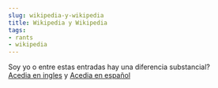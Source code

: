```yaml
---
slug: wikipedia-y-wikipedia  
title: Wikipedia y Wikipedia  
tags:  
- rants  
- wikipedia  
---
```

  
Soy yo o entre estas entradas hay una diferencia substancial?  
[Acedia en ingles](http://en.wikipedia.org/wiki/Acedia) y [Acedia en español](http://es.wikipedia.org/wiki/Acedia)  
